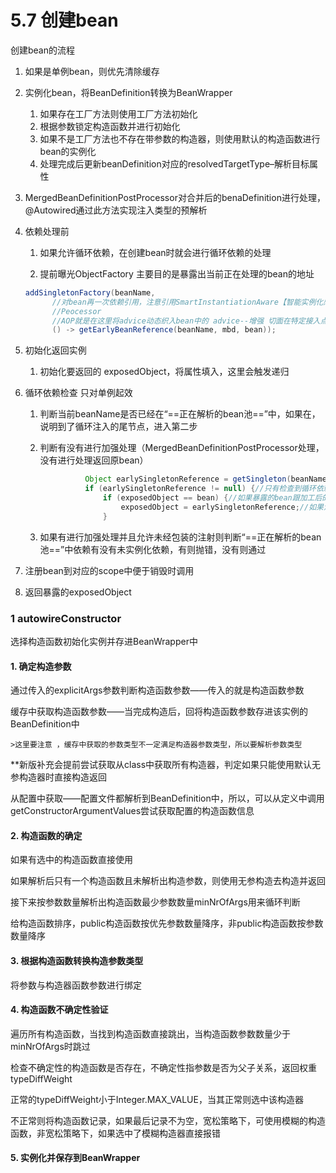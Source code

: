 # 5.7 创建bean

创建bean的流程

1. 如果是单例bean，则优先清除缓存

2. 实例化bean，将BeanDefinition转换为BeanWrapper

   1. 如果存在工厂方法则使用工厂方法初始化
   2. 根据参数锁定构造函数并进行初始化
   3. 如果不是工厂方法也不存在带参数的构造器，则使用默认的构造函数进行bean的实例化
   4. 处理完成后更新beanDefinition对应的resolvedTargetType–解析目标属性

3. MergedBeanDefinitionPostProcessor对合并后的benaDefinition进行处理，@Autowired通过此方法实现注入类型的预解析

4. 依赖处理前

   1. 如果允许循环依赖，在创建bean时就会进行循环依赖的处理

   2.  提前曝光ObjectFactory  主要目的是暴露出当前正在处理的bean的地址

      ```java
      addSingletonFactory(beanName,
            //对bean再一次依赖引用，注意引用SmartInstantiationAware【智能实例化感知】 BeanPort
            //Peocessor
            //AOP就是在这里将advice动态织入bean中的 advice--增强 切面在特定接入点的执行动作，包括 “around,” “before” and "after"等多种类型
            () -> getEarlyBeanReference(beanName, mbd, bean));
      ```

5. 初始化返回实例

   1. 初始化要返回的 exposedObject，将属性填入，这里会触发递归

6. 循环依赖检查 只对单例起效

   1. 判断当前beanName是否已经在“==正在解析的bean池==”中，如果在，说明到了循环注入的尾节点，进入第二步

   2. 判断有没有进行加强处理（MergedBeanDefinitionPostProcessor处理，没有进行处理返回原bean）

      ```java
      			Object earlySingletonReference = getSingleton(beanName, false);
      			if (earlySingletonReference != null) {//只有检查到循环依赖是才不为空
      				if (exposedObject == bean) {//如果暴露的bean跟加工后的bean相同，说明没有进行增强处理
      					exposedObject = earlySingletonReference;//如果没有操作则进行倒退处理
      				}
      ```

   3. 如果有进行加强处理并且允许未经包装的注射则判断“==正在解析的bean池==”中依赖有没有未实例化依赖，有则抛错，没有则通过

7. 注册bean到对应的scope中便于销毁时调用

8. 返回暴露的exposedObject

### 1 autowireConstructor

 选择构造函数初始化实例并存进BeanWrapper中

#### 1. 确定构造参数

通过传入的explicitArgs参数判断构造函数参数——传入的就是构造函数参数

缓存中获取构造函数参数——当完成构造后，回将构造函数参数存进该实例的BeanDefinition中

	>这里要注意 ，缓存中获取的参数类型不一定满足构造器参数类型，所以要解析参数类型

**新版补充会提前尝试获取从class中获取所有构造器，判定如果只能使用默认无参构造器时直接构造返回

从配置中获取——配置文件都解析到BeanDefinition中，所以，可以从定义中调用getConstructorArgumentValues尝试获取配置的构造函数信息

#### 2. 构造函数的确定

如果有选中的构造函数直接使用

如果解析后只有一个构造函数且未解析出构造参数，则使用无参构造去构造并返回

接下来按参数数量解析出构造函数最少参数数量minNrOfArgs用来循环判断

给构造函数排序，public构造函数按优先参数数量降序，非public构造函数按参数数量降序

#### 3. 根据构造函数转换构造参数类型

将参数与构造器函数参数进行绑定

#### 4. 构造函数不确定性验证

遍历所有构造函数，当找到构造函数直接跳出，当构造函数参数数量少于minNrOfArgs时跳过

检查不确定性的构造函数是否存在，不确定性指参数是否为父子关系，返回权重typeDiffWeight

正常的typeDiffWeight小于Integer.MAX_VALUE，当其正常则选中该构造器

不正常则将构造函数记录，如果最后记录不为空，宽松策略下，可使用模糊的构造函数，非宽松策略下，如果选中了模糊构造器直接报错

#### 5. 实例化并保存到BeanWrapper





